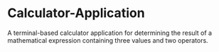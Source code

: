 # Calculator-Application

A terminal-based calculator application for determining the result of a mathematical expression containing three values and two operators.
